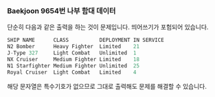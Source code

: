###  Baekjoon 9654번 나부 함대 데이터

단순히 다음과 같은 출력을 하는 것이 문제입니다. 띄어쓰기가 포험되어 있습니다.

```swift
SHIP NAME      CLASS          DEPLOYMENT IN SERVICE
N2 Bomber      Heavy Fighter  Limited    21        
J-Type 327     Light Combat   Unlimited  1         
NX Cruiser     Medium Fighter Limited    18        
N1 Starfighter Medium Fighter Unlimited  25        
Royal Cruiser  Light Combat   Limited    4         
```

해당 문자열은 특수기호가 없으므로 그대로 출력해도 문제를 해결할 수 있습니다.


